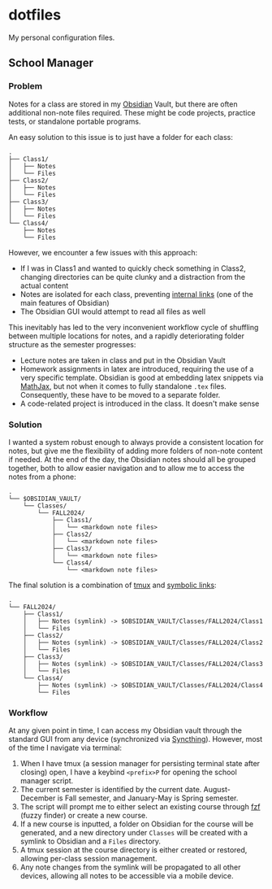 # dotfiles
My personal configuration files.

## School Manager

### Problem

Notes for a class are stored in my [Obsidian](https://obsidian.md/) Vault, but there are often additional non-note files required. These might be code projects, practice tests, or standalone portable programs.

An easy solution to this issue is to just have a folder for each class:

```
.
├── Class1/
│   ├── Notes
│   └── Files
├── Class2/
│   ├── Notes
│   └── Files
├── Class3/
│   ├── Notes
│   └── Files
└── Class4/
    ├── Notes
    └── Files
```

However, we encounter a few issues with this approach:
- If I was in Class1 and wanted to quickly check something in Class2, changing directories can be quite clunky and a distraction from the actual content
- Notes are isolated for each class, preventing [internal links](https://help.obsidian.md/Linking+notes+and+files/Internal+links) (one of the main features of Obsidian)
- The Obsidian GUI would attempt to read all files as well

This inevitably has led to the very inconvenient workflow cycle of shuffling between multiple locations for notes, and a rapidly deteriorating folder structure as the semester progresses:
- Lecture notes are taken in class and put in the Obsidian Vault
- Homework assignments in latex are introduced, requiring the use of a very specific template. Obsidian is good at embedding latex snippets via [MathJax](https://www.mathjax.org/), but not when it comes to fully standalone `.tex` files. Consequently, these have to be moved to a separate folder.
- A code-related project is introduced in the class. It doesn't make sense 

### Solution

I wanted a system robust enough to always provide a consistent location for notes, but give me the flexibility of adding more folders of non-note content if needed. At the end of the day, the Obsidian notes should all be grouped together, both to allow easier navigation and to allow me to access the notes from a phone:

```
.
└── $OBSIDIAN_VAULT/
    └── Classes/
        └── FALL2024/
            ├── Class1/
            │   └── <markdown note files>
            ├── Class2/
            │   └── <markdown note files>
            ├── Class3/
            │   └── <markdown note files>
            └── Class4/
                └── <markdown note files>
```


The final solution is a combination of [tmux](https://github.com/tmux/tmux/wiki) and [symbolic links](https://en.wikipedia.org/wiki/Symbolic_link):

```
.
└── FALL2024/
    ├── Class1/
    │   ├── Notes (symlink) -> $OBSIDIAN_VAULT/Classes/FALL2024/Class1
    │   └── Files
    ├── Class2/
    │   ├── Notes (symlink) -> $OBSIDIAN_VAULT/Classes/FALL2024/Class2
    │   └── Files
    ├── Class3/
    │   ├── Notes (symlink) -> $OBSIDIAN_VAULT/Classes/FALL2024/Class3
    │   └── Files
    └── Class4/
        ├── Notes (symlink) -> $OBSIDIAN_VAULT/Classes/FALL2024/Class4
        └── Files
```

### Workflow

At any given point in time, I can access my Obsidian vault through the standard GUI from any device (synchronized via [Syncthing]([Syncthing](https://syncthing.net/))). However, most of the time I navigate via terminal:

1. When I have tmux (a session manager for persisting terminal state after closing) open, I have a keybind `<prefix>P` for opening the school manager script.
2. The current semester is identified by the current date. August-December is Fall semester, and January-May is Spring semester. 
3. The script will prompt me to either select an existing course through [fzf](https://github.com/junegunn/fzf) (fuzzy finder) or create a new course. 
4. If a new course is inputted, a folder on Obsidian for the course will be generated, and a new directory under `Classes`  will be created with a symlink to Obsidian and a `Files` directory. 
5. A tmux session at the course directory is either created or restored, allowing per-class session management. 
6. Any note changes from the symlink will be propagated to all other devices, allowing all notes to be accessible via a mobile device.
